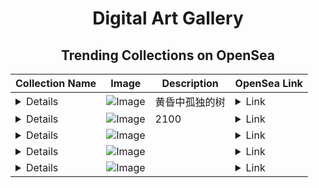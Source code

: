 # <div align="center">Digital Art Gallery</div>

## <div align="center">Trending Collections on OpenSea</div>

<div align="center">

| Collection Name                             | Image                                                                                     | Description              | OpenSea Link                                                                                          |
|---------------------------------------------|-------------------------------------------------------------------------------------------|--------------------------|--------------------------------------------------------------------------------------------------------|
| **<details><summary>黄昏</summary>**         | ![Image](https://i.seadn.io/s/raw/files/3601cde98e0f0a394cdad2e0b30626ba.jpg?w=200&auto=format)     | 黄昏中孤独的树          | <details><summary>Link</summary>[黄昏](https://opensea.io/collection/huang-hun-2)</details>        |
| **<details><summary>0xa71be91d67fb8bd8b11ebcb37f50d30b65741a54</summary>** | ![Image](https://i.seadn.io/s/raw/files/1d6bee39aad0cf03fb921d3a928ad1e6.gif?w=200&auto=format)     | 2100                     | <details><summary>Link</summary>[0xa71be91d67fb8bd8b11ebcb37f50d30b65741a54](https://opensea.io/collection/0xa71be91d67fb8bd8b11ebcb37f50d30b65741a54)</details> |
| **<details><summary>Outdoors SoCal</summary>** | ![Image](https://i.seadn.io/s/raw/files/ed7f44e090e03946f53de948563d20c3.jpg?w=200&auto=format)     |                          | <details><summary>Link</summary>[Outdoors SoCal](https://opensea.io/collection/outdoors-socal)</details> |
| **<details><summary>Sky</summary>**          | ![Image](https://i.seadn.io/s/raw/files/5ddf4c74b20db3b75612b71da30da440.jpg?w=200&auto=format)     |                          | <details><summary>Link</summary>[Sky](https://opensea.io/collection/sky-704)</details>               |
| **<details><summary>Harold Fabric</summary>** | ![Image](https://i.seadn.io/s/raw/files/ee94328b3d27be7a4ca52f64c34bfb70.jpg?w=200&auto=format)     |                          | <details><summary>Link</summary>[Harold Fabric](https://opensea.io/collection/harold-fabric)</details> |

</div>

